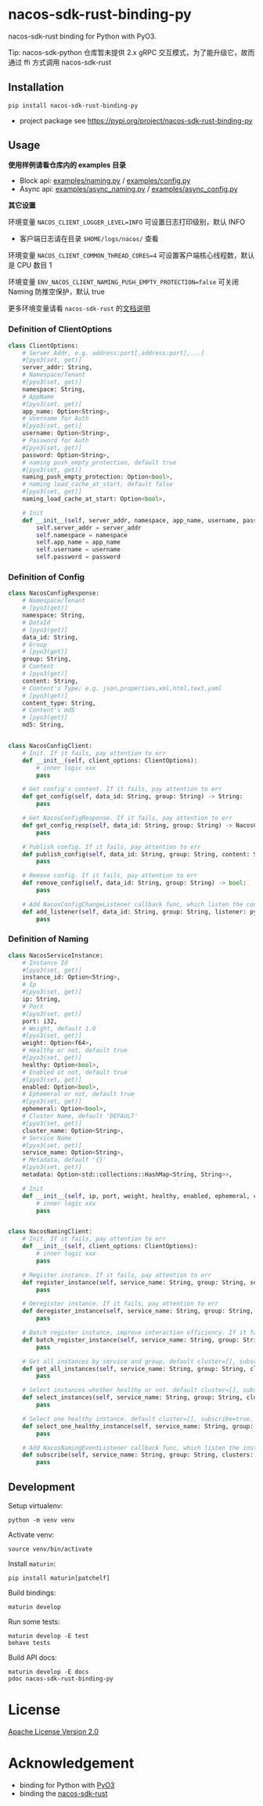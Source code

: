 # nacos-sdk-rust-binding-py
nacos-sdk-rust binding for Python with PyO3.

Tip: nacos-sdk-python 仓库暂未提供 2.x gRPC 交互模式，为了能升级它，故而通过 ffi 方式调用 nacos-sdk-rust

## Installation

```bash
pip install nacos-sdk-rust-binding-py
```

- project package see https://pypi.org/project/nacos-sdk-rust-binding-py

## Usage

**使用样例请看仓库内的 examples 目录**
- Block api: [examples/naming.py](examples/naming.py) / [examples/config.py](examples/config.py)
- Async api: [examples/async_naming.py](examples/async_naming.py) / [examples/async_config.py](examples/async_config.py)

**其它设置**

环境变量 `NACOS_CLIENT_LOGGER_LEVEL=INFO` 可设置日志打印级别，默认 INFO
- 客户端日志请在目录 `$HOME/logs/nacos/` 查看

环境变量 `NACOS_CLIENT_COMMON_THREAD_CORES=4` 可设置客户端核心线程数，默认是 CPU 数目 1

环境变量 `ENV_NACOS_CLIENT_NAMING_PUSH_EMPTY_PROTECTION=false` 可关闭 Naming 防推空保护，默认 true

更多环境变量请看 `nacos-sdk-rust` 的[文档说明](https://github.com/nacos-group/nacos-sdk-rust)

### Definition of ClientOptions

```python
class ClientOptions:
    # Server Addr, e.g. address:port[,address:port],...]
    #[pyo3(set, get)]
    server_addr: String,
    # Namespace/Tenant
    #[pyo3(set, get)]
    namespace: String,
    # AppName
    #[pyo3(set, get)]
    app_name: Option<String>,
    # Username for Auth
    #[pyo3(set, get)]
    username: Option<String>,
    # Password for Auth
    #[pyo3(set, get)]
    password: Option<String>,
    # naming push_empty_protection, default true
    #[pyo3(set, get)]
    naming_push_empty_protection: Option<bool>,
    # naming load_cache_at_start, default false
    #[pyo3(set, get)]
    naming_load_cache_at_start: Option<bool>,

    # Init
    def __init__(self, server_addr, namespace, app_name, username, password):
        self.server_addr = server_addr
        self.namespace = namespace
        self.app_name = app_name
        self.username = username
        self.password = password

```

### Definition of Config

```python
class NacosConfigResponse:
    # Namespace/Tenant
    # [pyo3(get)]
    namespace: String,
    # DataId
    # [pyo3(get)]
    data_id: String,
    # Group
    # [pyo3(get)]
    group: String,
    # Content
    # [pyo3(get)]
    content: String,
    # Content's Type; e.g. json,properties,xml,html,text,yaml
    # [pyo3(get)]
    content_type: String,
    # Content's md5
    # [pyo3(get)]
    md5: String,


class NacosConfigClient:
    # Init. If it fails, pay attention to err
    def __init__(self, client_options: ClientOptions):
        # inner logic xxx
        pass

    # Get config's content. If it fails, pay attention to err
    def get_config(self, data_id: String, group: String) -> String:
        pass

    # Get NacosConfigResponse. If it fails, pay attention to err
    def get_config_resp(self, data_id: String, group: String) -> NacosConfigResponse:
        pass

    # Publish config. If it fails, pay attention to err
    def publish_config(self, data_id: String, group: String, content: String) -> bool:
        pass

    # Remove config. If it fails, pay attention to err
    def remove_config(self, data_id: String, group: String) -> bool:
        pass

    # Add NacosConfigChangeListener callback func, which listen the config change. If it fails, pay attention to err
    def add_listener(self, data_id: String, group: String, listener: py_function):
        pass


```

### Definition of Naming

```python
class NacosServiceInstance:
    # Instance Id
    #[pyo3(set, get)]
    instance_id: Option<String>,
    # Ip
    #[pyo3(set, get)]
    ip: String,
    # Port
    #[pyo3(set, get)]
    port: i32,
    # Weight, default 1.0
    #[pyo3(set, get)]
    weight: Option<f64>,
    # Healthy or not, default true
    #[pyo3(set, get)]
    healthy: Option<bool>,
    # Enabled ot not, default true
    #[pyo3(set, get)]
    enabled: Option<bool>,
    # Ephemeral or not, default true
    #[pyo3(set, get)]
    ephemeral: Option<bool>,
    # Cluster Name, default 'DEFAULT'
    #[pyo3(set, get)]
    cluster_name: Option<String>,
    # Service Name
    #[pyo3(set, get)]
    service_name: Option<String>,
    # Metadata, default '{}'
    #[pyo3(set, get)]
    metadata: Option<std::collections::HashMap<String, String>>,

    # Init
    def __init__(self, ip, port, weight, healthy, enabled, ephemeral, cluster_name, service_name, metadata):
        # inner logic xxx
        pass


class NacosNamingClient:
    # Init. If it fails, pay attention to err
    def __init__(self, client_options: ClientOptions):
        # inner logic xxx
        pass

    # Register instance. If it fails, pay attention to err
    def register_instance(self, service_name: String, group: String, service_instance: NacosServiceInstance):
        pass

    # Deregister instance. If it fails, pay attention to err
    def deregister_instance(self, service_name: String, group: String, service_instance: NacosServiceInstance):
        pass

    # Batch register instance, improve interaction efficiency. If it fails, pay attention to err
    def batch_register_instance(self, service_name: String, group: String, service_instances: [NacosServiceInstance]):
        pass

    # Get all instances by service and group. default cluster=[], subscribe=true. If it fails, pay attention to err
    def get_all_instances(self, service_name: String, group: String, clusters: Option<[String]>, subscribe: Option<bool>) -> [NacosServiceInstance]:
        pass

    # Select instances whether healthy or not. default cluster=[], subscribe=true, healthy=true. If it fails, pay attention to err
    def select_instances(self, service_name: String, group: String, clusters: Option<[String]>, subscribe: Option<bool>, healthy: Option<bool>) -> [NacosServiceInstance]:
        pass

    # Select one healthy instance. default cluster=[], subscribe=true. If it fails, pay attention to err
    def select_one_healthy_instance(self, service_name: String, group: String, clusters: Option<[String]>, subscribe: Option<bool>) -> NacosServiceInstance:
        pass

    # Add NacosNamingEventListener callback func, which listen the instance change. If it fails, pay attention to err
    def subscribe(self, service_name: String, group: String, clusters: Option<[String]>, listener: py_function) -> NacosServiceInstance:
        pass


```

## Development

Setup virtualenv:

```shell
python -m venv venv
```

Activate venv:

```shell
source venv/bin/activate
````

Install `maturin`:

```shell
pip install maturin[patchelf]
```

Build bindings:

```shell
maturin develop
```

Run some tests:

```shell
maturin develop -E test
behave tests
```

Build API docs:

```shell
maturin develop -E docs
pdoc nacos-sdk-rust-binding-py
```

# License
[Apache License Version 2.0](LICENSE)

# Acknowledgement
- binding for Python with [PyO3](https://github.com/PyO3/pyo3.git)
- binding the [nacos-sdk-rust](https://github.com/nacos-group/nacos-sdk-rust.git)
